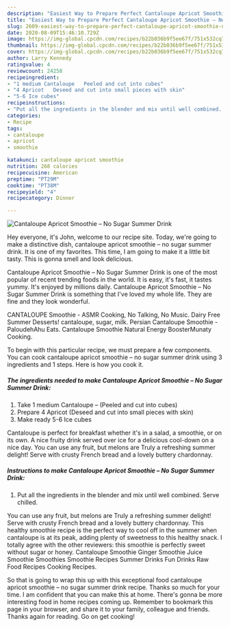 ```yaml
---
description: "Easiest Way to Prepare Perfect Cantaloupe Apricot Smoothie – No Sugar Summer Drink"
title: "Easiest Way to Prepare Perfect Cantaloupe Apricot Smoothie – No Sugar Summer Drink"
slug: 2609-easiest-way-to-prepare-perfect-cantaloupe-apricot-smoothie-no-sugar-summer-drink
date: 2020-08-09T15:46:10.729Z
image: https://img-global.cpcdn.com/recipes/b22b036b9f5ee67f/751x532cq70/cantaloupe-apricot-smoothie-no-sugar-summer-drink-recipe-main-photo.jpg
thumbnail: https://img-global.cpcdn.com/recipes/b22b036b9f5ee67f/751x532cq70/cantaloupe-apricot-smoothie-no-sugar-summer-drink-recipe-main-photo.jpg
cover: https://img-global.cpcdn.com/recipes/b22b036b9f5ee67f/751x532cq70/cantaloupe-apricot-smoothie-no-sugar-summer-drink-recipe-main-photo.jpg
author: Larry Kennedy
ratingvalue: 4
reviewcount: 24258
recipeingredient:
- "1 medium Cantaloupe   Peeled and cut into cubes"
- "4 Apricot   Deseed and cut into small pieces with skin"
- "5-6 Ice cubes"
recipeinstructions:
- "Put all the ingredients in the blender and mix until well combined. Serve chilled."
categories:
- Recipe
tags:
- cantaloupe
- apricot
- smoothie

katakunci: cantaloupe apricot smoothie 
nutrition: 268 calories
recipecuisine: American
preptime: "PT29M"
cooktime: "PT38M"
recipeyield: "4"
recipecategory: Dinner

---
```



![Cantaloupe Apricot Smoothie – No Sugar Summer Drink](https://img-global.cpcdn.com/recipes/b22b036b9f5ee67f/751x532cq70/cantaloupe-apricot-smoothie-no-sugar-summer-drink-recipe-main-photo.jpg)

Hey everyone, it's John, welcome to our recipe site. Today, we're going to make a distinctive dish, cantaloupe apricot smoothie – no sugar summer drink. It is one of my favorites. This time, I am going to make it a little bit tasty. This is gonna smell and look delicious.

Cantaloupe Apricot Smoothie – No Sugar Summer Drink is one of the most popular of recent trending foods in the world. It is easy, it's fast, it tastes yummy. It's enjoyed by millions daily. Cantaloupe Apricot Smoothie – No Sugar Summer Drink is something that I've loved my whole life. They are fine and they look wonderful.

CANTALOUPE Smoothie - ASMR Cooking, No Talking, No Music. Dairy Free Summer Desserts! cantaloupe, sugar, milk. Persian Cantaloupe Smoothie - PaloudehAhu Eats. Cantaloupe Smoothie Natural Energy BoosterMunaty Cooking.


To begin with this particular recipe, we must prepare a few components. You can cook cantaloupe apricot smoothie – no sugar summer drink using 3 ingredients and 1 steps. Here is how you cook it.

<!--inarticleads1-->

##### The ingredients needed to make Cantaloupe Apricot Smoothie – No Sugar Summer Drink:

1. Take 1 medium Cantaloupe –  (Peeled and cut into cubes)
1. Prepare 4 Apricot   (Deseed and cut into small pieces with skin)
1. Make ready 5-6 Ice cubes


Cantaloupe is perfect for breakfast whether it&#39;s in a salad, a smoothie, or on its own. A nice fruity drink served over ice for a delicious cool-down on a nice day. You can use any fruit, but melons are Truly a refreshing summer delight! Serve with crusty French bread and a lovely buttery chardonnay. 

<!--inarticleads2-->

##### Instructions to make Cantaloupe Apricot Smoothie – No Sugar Summer Drink:

1. Put all the ingredients in the blender and mix until well combined. Serve chilled.


You can use any fruit, but melons are Truly a refreshing summer delight! Serve with crusty French bread and a lovely buttery chardonnay. This healthy smoothie recipe is the perfect way to cool off in the summer when cantaloupe is at its peak, adding plenty of sweetness to this healthy snack. I totally agree with the other reviewers: this smoothie is perfectly sweet without sugar or honey. Cantaloupe Smoothie Ginger Smoothie Juice Smoothie Smoothies Smoothie Recipes Summer Drinks Fun Drinks Raw Food Recipes Cooking Recipes. 

So that is going to wrap this up with this exceptional food cantaloupe apricot smoothie – no sugar summer drink recipe. Thanks so much for your time. I am confident that you can make this at home. There's gonna be more interesting food in home recipes coming up. Remember to bookmark this page in your browser, and share it to your family, colleague and friends. Thanks again for reading. Go on get cooking!
